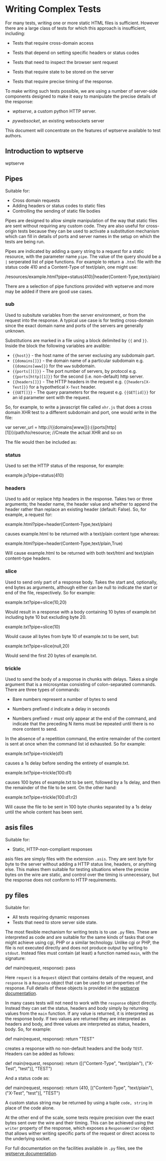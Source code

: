 # Writing Complex Tests #

For many tests, writing one or more static HTML files is
sufficient. However there are a large class of tests for which this
approach is insufficient, including:

* Tests that require cross-domain access

* Tests that depend on setting specific headers or status codes

* Tests that need to inspect the browser sent request

* Tests that require state to be stored on the server

* Tests that require precise timing of the response.

To make writing such tests possible, we are using a number of
server-side components designed to make it easy to manipulate the
precise details of the response:

* *wptserve*, a custom python HTTP server.

* *pywebsocket*, an existing websockets server

This document will concentrate on the features of wptserve available
to test authors.

## Introduction to wptserve ##

wptserve

## Pipes ##

Suitable for:

 * Cross domain requests
 * Adding headers or status codes to static files
 * Controlling the sending of static file bodies

Pipes are designed to allow simple manipulation of the way that
static files are sent without requiring any custom code. They are also
useful for cross-origin tests because they can be used to activate a
substitution mechanism which can fill in details of ports and server
names in the setup on which the tests are being run.

Pipes are indicated by adding a query string to a request for a static
resource, with the parameter name `pipe`. The value of the query
should be a `|` serperated list of pipe functions. For example to
return a `.html` file with the status code 410 and a Content-Type of
text/plain, one might use:

  /resources/example.html?pipe=status(410)|header(Content-Type,text/plain)

There are a selection of pipe functions provided with wptserve and
more may be added if there are good use cases.

### sub ###

Used to subsitute variables from the server environment, or from the
request into the response. A typical use case is for testing
cross-domain since the exact domain name and ports of the servers are
generally unknown.

Substitutions are marked in a file using a block delimited by `{{`
and `}}`. Inside the block the following variables are avalible:

* `{{host}}` - the host name of the server exclusing any subdomain part.
* `{{domains[]}}` - the domain name of a particular subdomain
  e.g. `{{domains[www]}}` for the `www` subdomain.
* `{{ports[][]}}` - The port number of servers, by protocol
  e.g. `{{ports[http][1]}}` for the second (i.e. non-default) http
  server.
* `{{headers[]}}` - The HTTP headers in the request
  e.g. `{{headers[X-Test]}}` for a hypothetical `X-Test` header.
* `{{GET[]}}` - The query parameters for the request
  e.g. `{{GET[id]}}` for an id parameter sent with the request.

So, for example, to write a javascript file called `xhr.js` that does a
cross domain XHR test to a different subdomain and port, one would
write in the file:

  var server_url = http://{{domains[www]}}:{{ports[http][1]}}/path/to/resource;
  //Create the actual XHR and so on

The file would then be included as:

  <script src="xhr.js?pipe=sub"></script>

### status ###

Used to set the HTTP status of the response, for example:

  example.js?pipe=status(410)

### headers ###

Used to add or replace http headers in the response. Takes two or
three arguments; the header name, the header value and whether to
append the header rather than replace an existing header (default:
False). So, for example, a request for:

  example.html?pipe=header(Content-Type,text/plain)

causes example.html to be returned with a text/plain content type
whereas:

  example.html?pipe=header(Content-Type,text/plain,True)

Will cause example.html to be returned with both text/html and
text/plain content-type headers.

### slice ###

Used to send only part of a response body. Takes the start and,
optionally, end bytes as arguments, although either can be null to
indicate the start or end of the file, respectively. So for example:

  example.txt?pipe=slice(10,20)

Would result in a response with a body containing 10 bytes of
example.txt including byte 10 but excluding byte 20.

  example.txt?pipe=slice(10)

Would cause all bytes from byte 10 of example.txt to be sent, but:

  example.txt?pipe=slice(null,20)

Would send the first 20 bytes of example.txt.

### trickle ###

Used to send the body of a response in chunks with delays. Takes a
single argument that is a microsyntax consisting of colon-separated
commands. There are three types of commands:

* Bare numbers represent a number of bytes to send

* Numbers prefixed `d` indicate a delay in seconds

* Numbers prefixed `r` must only appear at the end of the command, and
  indicate that the preceding N items must be repeated until there is
  no more content to send.

In the absence of a repetition command, the entire remainder of the content is
sent at once when the command list id exhausted. So for example:

  example.txt?pipe=trickle(d1)

causes a 1s delay before sending the entirety of example.txt.

  example.txt?pipe=trickle(100:d1)

causes 100 bytes of example.txt to be sent, followed by a 1s delay,
and then the remainder of the file to be sent. On the other hand:

  example.txt?pipe=trickle(100:d1:r2)

Will cause the file to be sent in 100 byte chunks separated by a 1s
delay until the whole content has been sent.

## asis files ##

Suitable for:

 * Static, HTTP-non-compliant responses

asis files are simply files with the extension `.asis`. They are sent
byte for byte to the server without adding a HTTP status line,
headers, or anything else. This makes them suitable for testing
situations where the precise bytes on the wire are static, and control
over the timing is unnecessary, but the response does not conform to
HTTP requirements.

## py files ##

Suitable for:

 * All tests requiring dynamic responses
 * Tests that need to store server side state.

The most flexible mechanism for writing tests is to use `.py`
files. These are interpreted as code and are suitable for the same
kinds of tasks that one might achieve using cgi, PHP or a similar
technology. Unlike cgi or PHP, the file is not executed directly and
does not produce output by writing to `stdout`. Instead files must
contain (at least) a function named `main`, with the signature:

  def main(request, response):
      pass

Here `request` is a `Request` object that contains details of the
request, and `response` is a `Response` object that can be used to set
properties of the response. Full details of these objects is
provided in the [wptserve documentation](http://wptserve.readthedocs.org/en/latest/).

In many cases tests will not need to work with the `response` object
directly. Instead they can set the status, headers and body simply by
returning values from the `main` function. If any value is returned,
it is interpreted as the response body. If two values are returned
they are interpreted as headers and body, and three values are
interpreted as status, headers, body. So, for example:

  def main(request, response):
      return "TEST"

creates a response with no non-default headers and the body
`TEST`. Headers can be added as follows:

  def main(request, response):
      return ([("Content-Type", "text/plain"), ("X-Test", "test")],
              "TEST")

And a status code as:

  def main(request, response):
      return (410,
              [("Content-Type", "text/plain"), ("X-Test", "test")],
              "TEST")

A custom status string may be returned by using a tuple `code, string`
in place of the code alone.

At the other end of the scale, some tests require precision over the
exact bytes sent over the wire and their timing. This can be achieved
using the `writer` property of the response, which exposes a
`ResponseWriter` object that allows wither writing specific parts of
the request or direct access to the underlying socket.

For full documentation on the facilities available in `.py` files, see
the [wptserve documentation](http://wptserve.readthedocs.org/en/latest/).
